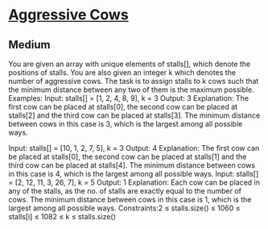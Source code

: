 # [Aggressive Cows](https://www.geeksforgeeks.org/problems/aggressive-cows/0)
## Medium
You are given an array with unique elements of stalls[], which denote the positions of stalls. You are also given an integer k which denotes the number of aggressive cows.&nbsp;The task is to assign stalls to k cows such that the minimum distance between any two of them is the maximum possible.
Examples:
Input: stalls[] = [1, 2, 4, 8, 9], k = 3
Output: 3
Explanation: The first cow can be placed at stalls[0], the second cow can be placed at stalls[2] and 
the third cow can be placed at stalls[3]. 
The minimum distance between cows in this case is 3, which is the largest among all possible ways.

Input: stalls[] = [10, 1, 2, 7, 5], k = 3
Output: 4
Explanation: The first cow can be placed at stalls[0],
the second cow can be placed at stalls[1] and
the third cow can be placed at stalls[4].
The minimum distance between cows in this case is 4, which is the largest among all possible ways.
Input: stalls[] = [2, 12, 11, 3, 26, 7], k = 5
Output: 1
Explanation: Each cow can be placed in any of the stalls, as the no. of stalls are exactly equal to the number of cows.
The minimum distance between cows in this case is 1, which is the largest among all possible ways.
Constraints:2 ≤ stalls.size() ≤ 1060 ≤ stalls[i] ≤ 1082 ≤ k ≤ stalls.size()